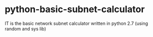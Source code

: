 # python-basic-subnet-calculator
IT is the basic network subnet calculator written in python 2.7 (using random and sys lib)
